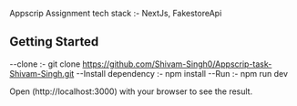 Appscrip Assignment
tech stack :- NextJs, FakestoreApi
## Getting Started
--clone :- git clone https://github.com/Shivam-Singh0/Appscrip-task-Shivam-Singh.git
--Install dependency :- npm install
--Run :- npm run dev

Open (http://localhost:3000) with your browser to see the result.

